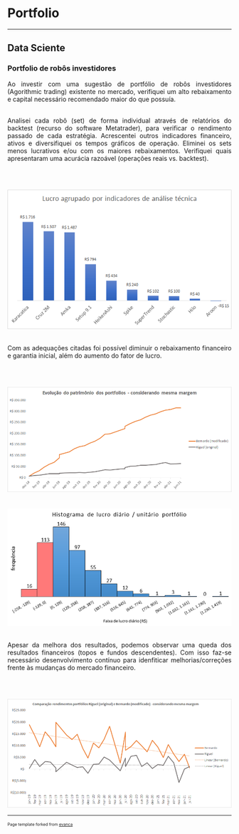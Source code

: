 # Portfolio
---
## Data Sciente

### Portfolio de robôs investidores

<div style="text-align: justify">

Ao investir com uma sugestão de portfólio de robôs investidores (Agorithmic trading) existente no mercado, verifiquei um alto rebaixamento e capital necessário recomendado maior do que possuía. <br><br>

Analisei cada robô (set) de forma individual através de relatórios do backtest (recurso do software Metatrader), para verificar o rendimento passado de cada estratégia. Acrescentei outros indicadores financeiro, ativos e diversifiquei os tempos gráficos de operação. Eliminei os sets menos lucrativos e/ou com os maiores rebaixamentos. Verifiquei quais apresentaram uma acurácia razoável (operações reais vs. backtest). <br><br>

<br> <center><img src="images/fig_indicators.png"/></center> <br>

Com as adequações citadas foi possível diminuir o rebaixamento financeiro e garantia inicial, além do aumento do fator de lucro. <br><br>
  
<br> <center><img src="images/fig_networth.png"></center> <br>
<br> <center><img src="images/fig_histogram.png"/></center> <br>

Apesar da melhora dos resultados, podemos observar uma queda dos resultados financeiros (topos e fundos descendentes). Com isso faz-se necessário desenvolvimento contínuo para idenfiticar melhorias/correções frente às mudanças do mercado financeiro. <br><br>

<br> <center><img src="images/fig_profits.png"/></center>
  
</div>


---
<p style="font-size:9px">Page template forked from <a href="https://github.com/evanca/quick-portfolio">evanca</a></p>
<!-- Remove above link if you don't want to attibute -->
